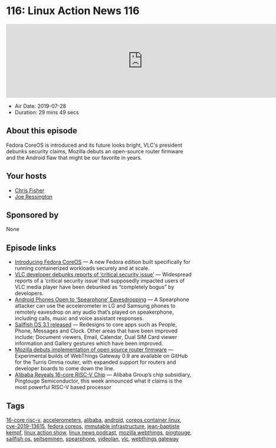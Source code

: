 # 116: Linux Action News 116

<iframe src="https://player.fireside.fm/v2/DAcK9LdX+vfrplDS4?theme=dark" width="740" height="200" frameborder="0" scrolling="no"></iframe>

* Air Date: 2019-07-28
* Duration: 29 mins 49 secs

## About this episode

Fedora CoreOS is introduced and its future looks bright, VLC's president debunks security claims, Mozilla debuts an open-source router firmware and the Android flaw that might be our favorite in years.

## Your hosts
* [Chris Fisher](https://linuxactionnews.com/hosts/chris)
* [Joe Ressington](https://linuxactionnews.com/hosts/joe)

## Sponsored by

None



## Episode links

  * [Introducing Fedora CoreOS](https://fedoramagazine.org/introducing-fedora-coreos/ "Introducing Fedora CoreOS") — A new Fedora edition built specifically for running containerized workloads securely and at scale. 
  * [VLC developer debunks reports of ‘critical security issue’](https://portswigger.net/daily-swig/vlc-developer-debunks-reports-of-critical-security-issue-in-open-source-media-player "VLC developer debunks reports of ‘critical security issue’") — Widespread reports of a ‘critical security issue’ that supposedly impacted users of VLC media player have been debunked as “completely bogus” by developers.
  * [Android Phones Open to ‘Spearphone’ Eavesdropping](https://threatpost.com/samsung-lg-android-spearphone-eavesdropping/146625/ "Android Phones Open to ‘Spearphone’ Eavesdropping") — A Spearphone attacker can use the accelerometer in LG and Samsung phones to remotely eavesdrop on any audio that’s played on speakerphone, including calls, music and voice assistant responses. 
  * [Sailfish OS 3.1 released](https://blog.jolla.com/seitseminen/ "Sailfish OS 3.1 released") — Redesigns to core apps such as People, Phone, Messages and Clock. Other areas that have been improved include; Document viewers, Email, Calendar, Dual SIM Card viewer information and Gallery gestures which have been improved. 
  * [Mozilla debuts implementation of open source router firmware](https://venturebeat.com/2019/07/25/mozilla-debuts-webthings-gateway-open-source-router-firmware-for-turris-omnia/ "Mozilla debuts implementation of open source router firmware") — Experimental builds of WebThings Gateway 0.9 are available on GitHub for the Turris Omnia router, with expanded support for routers and developer boards to come down the line.
  * [Alibaba Reveals 16-core RISC-V Chip](https://www.eetimes.com/document.asp?doc_id=1334966 "Alibaba Reveals 16-core RISC-V Chip") — Alibaba Group’s chip subsidiary, Pingtouge Semiconductor, this week announced what it claims is the most powerful RISC-V based processor



## Tags

[16-core risc-v](https://linuxactionnews.com/tags/16-core%20risc-v), [accelerometers](https://linuxactionnews.com/tags/accelerometers), [alibaba](https://linuxactionnews.com/tags/alibaba), [android](https://linuxactionnews.com/tags/android), [coreos container linux](https://linuxactionnews.com/tags/coreos%20container%20linux), [cve-2019-13615](https://linuxactionnews.com/tags/cve-2019-13615), [fedora coreos](https://linuxactionnews.com/tags/fedora%20coreos), [immutable infrastructure](https://linuxactionnews.com/tags/immutable%20infrastructure), [jean-baptiste kempf](https://linuxactionnews.com/tags/jean-baptiste%20kempf), [linux action show](https://linuxactionnews.com/tags/linux%20action%20show), [linux news podcast](https://linuxactionnews.com/tags/linux%20news%20podcast), [mozilla webthings](https://linuxactionnews.com/tags/mozilla%20webthings), [pingtouge](https://linuxactionnews.com/tags/pingtouge), [sailfish os](https://linuxactionnews.com/tags/sailfish%20os), [seitseminen](https://linuxactionnews.com/tags/seitseminen), [spearphone](https://linuxactionnews.com/tags/spearphone), [videolan](https://linuxactionnews.com/tags/videolan), [vlc](https://linuxactionnews.com/tags/vlc), [webthings gateway](https://linuxactionnews.com/tags/webthings%20gateway)